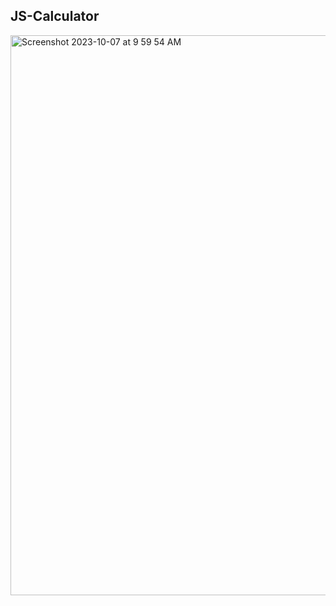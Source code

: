 ## JS-Calculator

<img width="896" alt="Screenshot 2023-10-07 at 9 59 54 AM" src="https://github.com/anniekang-dev/JS-Calculator/assets/137893369/38ca9274-efc1-40d9-8ab0-bb430824793f">
